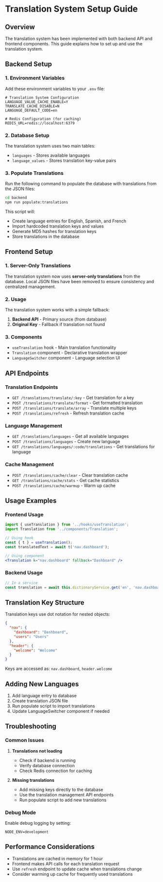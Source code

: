 # Translation System Setup Guide

## Overview
The translation system has been implemented with both backend API and frontend components. This guide explains how to set up and use the translation system.

## Backend Setup

### 1. Environment Variables
Add these environment variables to your `.env` file:

```env
# Translation System Configuration
LANGUAGE_VALUE_CACHE_ENABLE=Y
TRANSLATE_CACHE_DISABLE=N
LANGUAGE_DEFAULT_CODE=en

# Redis Configuration (for caching)
REDIS_URL=redis://localhost:6379
```

### 2. Database Setup
The translation system uses two main tables:
- `languages` - Stores available languages
- `language_values` - Stores translation key-value pairs

### 3. Populate Translations
Run the following command to populate the database with translations from the JSON files:

```bash
cd backend
npm run populate:translations
```

This script will:
- Create language entries for English, Spanish, and French
- Import hardcoded translation keys and values
- Generate MD5 hashes for translation keys
- Store translations in the database

## Frontend Setup

### 1. Server-Only Translations
The translation system now uses **server-only translations** from the database. Local JSON files have been removed to ensure consistency and centralized management.

### 2. Usage
The translation system works with a simple fallback:

1. **Backend API** - Primary source (from database)
2. **Original Key** - Fallback if translation not found

### 3. Components
- `useTranslation` hook - Main translation functionality
- `Translation` component - Declarative translation wrapper
- `LanguageSwitcher` component - Language selection UI

## API Endpoints

### Translation Endpoints
- `GET /translations/translate/:key` - Get translation for a key
- `POST /translations/translate/format` - Get formatted translation
- `POST /translations/translate/array` - Translate multiple keys
- `POST /translations/refresh` - Refresh translation cache

### Language Management
- `GET /translations/languages` - Get all available languages
- `POST /translations/languages` - Create new language
- `GET /translations/languages/:code/translations` - Get translations for language

### Cache Management
- `POST /translations/cache/clear` - Clear translation cache
- `GET /translations/cache/stats` - Get cache statistics
- `POST /translations/cache/warmup` - Warm up cache

## Usage Examples

### Frontend Usage

```jsx
import { useTranslation } from '../hooks/useTranslation';
import Translation from '../components/Translation';

// Using hook
const { t } = useTranslation();
const translatedText = await t('nav.dashboard');

// Using component
<Translation k="nav.dashboard" fallback="Dashboard" />
```

### Backend Usage

```typescript
// In a service
const translation = await this.dictionaryService.get('en', 'nav.dashboard');
```

## Translation Key Structure

Translation keys use dot notation for nested objects:

```json
{
  "nav": {
    "dashboard": "Dashboard",
    "users": "Users"
  },
  "header": {
    "welcome": "Welcome"
  }
}
```

Keys are accessed as: `nav.dashboard`, `header.welcome`

## Adding New Languages

1. Add language entry to database
2. Create translation JSON file
3. Run populate script to import translations
4. Update LanguageSwitcher component if needed

## Troubleshooting

### Common Issues

1. **Translations not loading**
   - Check if backend is running
   - Verify database connection
   - Check Redis connection for caching

2. **Missing translations**
   - Add missing keys directly to the database
   - Use the translation management API endpoints
   - Run populate script to add new translations

### Debug Mode
Enable debug logging by setting:
```env
NODE_ENV=development
```

## Performance Considerations

- Translations are cached in memory for 1 hour
- Frontend makes API calls for each translation request
- Use `refresh` endpoint to update cache when translations change
- Consider warming up cache for frequently used translations
